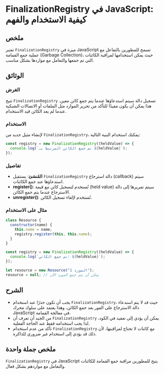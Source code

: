 <!--
Meta Description: # FinalizationRegistry في JavaScript: كيفية الاستخدام والفهم ## ملخص تعتبر `FinalizationRegistry` ميزة في JavaScript تسمح للمطورين بالتفاعل مع عملية ج...
Meta Keywords: finalizationregistry, جمع, javascript, الكائن, الاستخدام
-->

# FinalizationRegistry في JavaScript: كيفية الاستخدام والفهم

## ملخص
تعتبر `FinalizationRegistry` ميزة في JavaScript تسمح للمطورين بالتفاعل مع عملية جمع القمامة (Garbage Collection)، حيث يمكن استخدامها لمراقبة الكائنات التي تم جمعها والتعامل مع مواردها بشكل مناسب.

## الوثائق
### الغرض
تتيح `FinalizationRegistry` تسجيل دالة سيتم استدعاؤها عندما يتم جمع كائن معين. هذا يمكن أن يكون مفيدًا للتأكد من تحرير الموارد مثل الملفات أو الاتصالات الشبكية عندما لم يعد الكائن قيد الاستخدام.

### الاستخدام
لإنشاء مثيل جديد من `FinalizationRegistry`، يمكنك استخدام البنية التالية:

```javascript
const registry = new FinalizationRegistry((heldValue) => {
  console.log(`تم جمع الكائن المرتبط بـ ${heldValue}`);
});
```

### تفاصيل
- **المُنشئ**: يستقبل `FinalizationRegistry` دالة استرجاع (callback) سيتم استدعاؤها عند جمع الكائنات.
- **register()**: تُستخدم لتسجيل كائن مع قيمة (held value) سيتم تمريرها إلى دالة الاسترجاع عندما يتم جمع الكائن.
- **unregister()**: تُستخدم لإلغاء تسجيل الكائن.

### مثال على الاستخدام
```javascript
class Resource {
  constructor(name) {
    this.name = name;
    registry.register(this, this.name);
  }
}

const registry = new FinalizationRegistry((heldValue) => {
  console.log(`تم جمع الكائن: ${heldValue}`);
});

let resource = new Resource("المورد 1");
resource = null; // يمكن أن يتم جمع المورد الآن
```

## الشرح
- يجب أن تكون حذرًا عند استخدام `FinalizationRegistry`، حيث قد لا يتم استدعاء دالة الاسترجاع على الفور بعد جمع الكائن، وهذا يعتمد على سلوك محرك JavaScript في معالجة القمامة.
- من الجيد أن تعرف أن `FinalizationRegistry` يمكن أن يؤدي إلى تعقيد في الكود، لذا يجب استخدامه فقط عند الحاجة الفعلية.
- تأكد من عدم استخدام `FinalizationRegistry` مع كائنات لا تحتاج لمراقبتها، لأن ذلك قد يؤدي إلى استخدام غير ضروري للذاكرة.

## ملخص جملة واحدة
`FinalizationRegistry` في JavaScript يتيح للمطورين مراقبة جمع القمامة للكائنات والتعامل مع مواردهم بشكل فعال.